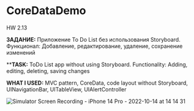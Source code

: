 # CoreDataDemo
HW 2.13

**ЗАДАНИЕ:** Приложение To Do List без использования Storyboard. Функционал: Добавление, редактирование, удаление, сохранение изменений

****TASK:** ToDo List app without using Storyboard. Functionality: Adding, editing, deleting, saving changes

**WHAT I USED:** MVC pattern, CoreData, code layout without Storyboard, UINavigationBar, UITableView, UIAlertController

![Simulator Screen Recording - iPhone 14 Pro - 2022-10-14 at 14 14 31](https://user-images.githubusercontent.com/97275239/195776944-bea24892-2ae9-4953-9aa4-fe35071b3661.gif)
